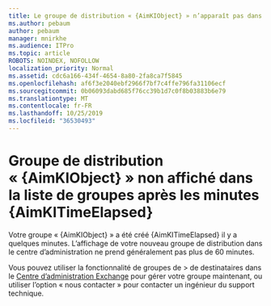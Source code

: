 ```yaml
---
title: Le groupe de distribution « {AimKIObject} » n’apparaît pas dans la liste de groupes après {AimKITimeElapsed} minutes
ms.author: pebaum
author: pebaum
manager: mnirkhe
ms.audience: ITPro
ms.topic: article
ROBOTS: NOINDEX, NOFOLLOW
localization_priority: Normal
ms.assetid: cdc6a166-434f-4654-8a80-2fa8ca7f5845
ms.openlocfilehash: af6f3e2040ebf2966f7bf7c4ffe796fa31106ecf
ms.sourcegitcommit: 0b06093dabd685f76cc39b1d7c0f8b03883b6e79
ms.translationtype: MT
ms.contentlocale: fr-FR
ms.lasthandoff: 10/25/2019
ms.locfileid: "36530493"
---
```

# <a name="distribution-group-aimkiobject-not-showing-in-groups-list-after-aimkitimeelapsed-minutes"></a>Groupe de distribution « {AimKIObject} » non affiché dans la liste de groupes après les minutes {AimKITimeElapsed}

Votre groupe « {AimKIObject} » a été créé {AimKITimeElapsed} il y a quelques minutes. L’affichage de votre nouveau groupe de distribution dans le centre d’administration ne prend généralement pas plus de 60 minutes.
  
Vous pouvez utiliser la fonctionnalité de groupes de > de destinataires dans le [Centre d’administration Exchange](https://outlook.office365.com/ecp/?rfr=Admin_o365&amp;exsvurl=1&amp;mkt=en-US.aspx) pour gérer votre groupe maintenant, ou utiliser l’option « nous contacter » pour contacter un ingénieur du support technique. 
  

